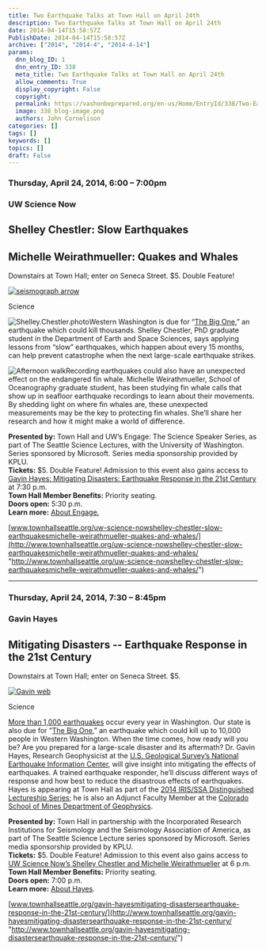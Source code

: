 ```yaml
---
title: Two Earthquake Talks at Town Hall on April 24th
description: Two Earthquake Talks at Town Hall on April 24th
date: 2014-04-14T15:58:57Z
PublishDate: 2014-04-14T15:58:57Z
archive: ["2014", "2014-4", "2014-4-14"]
params:
  dnn_blog_ID: 1
  dnn_entry_ID: 338
  meta_title: Two Earthquake Talks at Town Hall on April 24th
  allow_comments: True
  display_copyright: False
  copyright:
  permalink: https://vashonbeprepared.org/en-us/Home/EntryId/338/Two-Earthquake-Talks-at-Town-Hall-on-April-24th
  image: 338_blog-image.png
  authors: John Cornelison
categories: []
tags: []
keywords: []
topics: []
draft: False
---
```


### Thursday, April 24, 2014, 6:00 – 7:00pm

### UW Science Now

## Shelley Chestler: Slow Earthquakes

## Michelle Weirathmueller: Quakes and Whales

Downstairs at Town Hall; enter on Seneca Street. $5. Double Feature!

[![seismograph arrow](http://www.townhallseattle.org/wp/wp-content/uploads/2014/03/seismograph-arrow-560x280.jpg "Permalink to UW Science Now -- Shelley Chestler: Slow Earthquakes and Michelle Weirathmueller: Quakes and Whales")](http://www.townhallseattle.org/uw-science-nowshelley-chestler-slow-earthquakesmichelle-weirathmueller-quakes-and-whales/)

Science

![Shelley.Chestler.photo](http://www.townhallseattle.org/wp/wp-content/uploads/2014/03/Shelley.Chestler.photo_-198x300.jpg)Western Washington is due for “[The Big One](http://www.king5.com/news/environment/seattle-magnitude-9-earthquake-report-228171731.html),” an earthquake which could kill thousands. Shelley Chestler, PhD graduate student in the Department of Earth and Space Sciences, says applying lessons from “slow” earthquakes, which happen about every 15 months, can help prevent catastrophe when the next large-scale earthquake strikes.

![Afternoon walk](http://www.townhallseattle.org/wp/wp-content/uploads/2014/03/mich_at_toaster-280x300.jpg)Recording earthquakes could also have an unexpected effect on the endangered fin whale. Michelle Weirathmueller, School of Oceanography graduate student, has been studying fin whale calls that show up in seafloor earthquake recordings to learn about their movements. By shedding light on where fin whales are, these unexpected measurements may be the key to protecting fin whales. She’ll share her research and how it might make a world of difference.

**Presented by:** Town Hall and UW’s Engage: The Science Speaker Series, as part of The Seattle Science Lectures, with the University of Washington. Series sponsored by Microsoft. Series media sponsorship provided by KPLU.  
**Tickets:** $5. Double Feature! Admission to this event also gains access to [Gavin Hayes: Mitigating Disasters: Earthquake Response in the 21st Century](http://www.townhallseattle.org/gavin-hayesmitigating-disastersearthquake-response-in-the-21st-century/) at 7:30 p.m.  
**Town Hall Member Benefits:** Priority seating.  
**Doors open:** 5:30 p.m.  
**Learn more:** [About Engage.](http://www.engage-science.com/)

[www.townhallseattle.org/uw-science-nowshelley-chestler-slow-earthquakesmichelle-weirathmueller-quakes-and-whales/](http://www.townhallseattle.org/uw-science-nowshelley-chestler-slow-earthquakesmichelle-weirathmueller-quakes-and-whales/ "http://www.townhallseattle.org/uw-science-nowshelley-chestler-slow-earthquakesmichelle-weirathmueller-quakes-and-whales/")

---

### Thursday, April 24, 2014, 7:30 – 8:45pm

### Gavin Hayes

## Mitigating Disasters -- Earthquake Response in the 21st Century

Downstairs at Town Hall; enter on Seneca Street. $5.

[![Gavin web](http://www.townhallseattle.org/wp/wp-content/uploads/2014/03/Gavin-web-560x280.png "Permalink to Gavin Hayes -- Mitigating Disasters -- Earthquake Response in the 21st Century")](http://www.townhallseattle.org/gavin-hayesmitigating-disastersearthquake-response-in-the-21st-century/)

Science

[More than 1,000 earthquakes](http://www.dnr.wa.gov/researchscience/topics/geologichazardsmapping/pages/earthquakes.aspx) occur every year in Washington. Our state is also due for “[The Big One](http://www.king5.com/news/environment/seattle-magnitude-9-earthquake-report-228171731.html),” an earthquake which could kill up to 10,000 people in Western Washington. When the time comes, how ready will you be? Are you prepared for a large-scale disaster and its aftermath? Dr. Gavin Hayes, Research Geophysicist at the [U.S. Geological Survey’s National Earthquake Information Center](http://earthquake.usgs.gov/), will give insight into mitigating the effects of earthquakes. A trained earthquake responder, he’ll discuss different ways of response and how best to reduce the disastrous effects of earthquakes. Hayes is appearing at Town Hall as part of the [2014 IRIS/SSA Distinguished Lectureship Series](http://www.iris.edu/hq/programs/education_and_outreach/distinguished_lectureship); he is also an Adjunct Faculty Member at the [Colorado School of Mines Department of Geophysics](http://geophysics.mines.edu/).

**Presented by:** Town Hall in partnership with the Incorporated Research Institutions for Seismology and the Seismology Association of America, as part of The Seattle Science Lecture series sponsored by Microsoft. Series media sponsorship provided by KPLU.  
**Tickets:** $5. Double Feature! Admission to this event also gains access to [UW Science Now’s Shelley Chestler and Michelle Weirathmueller](http://www.townhallseattle.org/uw-science-nowshelley-chestler-slow-earthquakesmichelle-weirathmueller-quakes-and-whales/) at 6 p.m.  
**Town Hall Member Benefits:** Priority seating.  
**Doors open:** 7:00 p.m.  
**Learn more:** [About Hayes](http://geohazards.usgs.gov/staffweb/ghayes/Site/About_Me.html).

[www.townhallseattle.org/gavin-hayesmitigating-disastersearthquake-response-in-the-21st-century/](http://www.townhallseattle.org/gavin-hayesmitigating-disastersearthquake-response-in-the-21st-century/ "http://www.townhallseattle.org/gavin-hayesmitigating-disastersearthquake-response-in-the-21st-century/")
